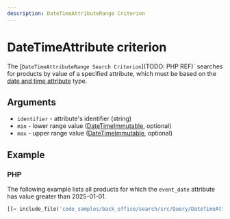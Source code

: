 ```yaml
---
description: DateTimeAttributeRange Criterion
---
```


# DateTimeAttribute criterion

The [`DateTimeAttributeRange Search Criterion`](TODO: PHP REF)` searches for products by value of a specified attribute, which must be based on the [date and time attribute](date_and_time.md) type.

## Arguments

- `identifier` - attribute's identifier (string)
- `min` - lower range value ([DateTimeImmutable](https://www.php.net/manual/en/class.datetimeimmutable.php), optional)
- `max` - upper range value ([DateTimeImmutable](https://www.php.net/manual/en/class.datetimeimmutable.php), optional)

## Example

### PHP

The following example lists all products for which the `event_date` attribute has value greater than 2025-01-01.


``` php
[[= include_file('code_samples/back_office/search/src/Query/DateTimeAttributeRangeQuery.php') =]]
```
